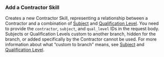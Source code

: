 ### Add a Contractor Skill

Creates a new Contractor Skill, representing a relationship between a Contractor and a combination of [Subject](#subjects) and [Qualification Level](#qual-levels). You need to provide the `contractor`, `subject`, and `qual_level` IDs in the request body. Subjects or Qualification Levels custom to another branch, hidden for the branch, or added specifically by the Contractor cannot be used. For more information about what “custom to branch” means, see [Subject](#subjects) and [Qualification Level](#qual-levels).
